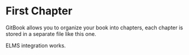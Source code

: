 # First Chapter

GitBook allows you to organize your book into chapters, each chapter is stored in a separate file like this one.

ELMS integration works.
